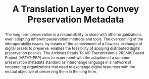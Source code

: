 ---
abstract: 'The long term preservation is a responsibility to share with other organizations,
  even adopting different preservation methods and tools. The overcoming of the interoperability
  issues, by means of the achievement of a flawless exchange of digital assets to
  preserve, enables the feasibility of applying distributed digital preservation policies.
  The Archives Ready To AIP Transmission a PREMIS Based Project (ARTAT-PBP) aims to
  experiment with the adoption of a common preservation metadata standard as interchange
  language in a network of cooperating organizations that need to exchange digital
  resources with the mutual objective of preserving them in the long term. '
creators:
- Di Iorio, Angela
date: null
document_url: https://services.phaidra.univie.ac.at/api/object/o:294038/download
grand_parent: iPRES
institutions: []
keywords:
- san francisco
landing_page_url: https://phaidra.univie.ac.at/o:294038
language: eng
layout: publication
license: CC BY-SA 3.0 AT
notes_url: null
parent: iPRES 2009
publication_type: paper
size: 818626
slides_url: null
source_name: iPRES
title: A Translation Layer to Convey Preservation Metadata
year: 2009
---